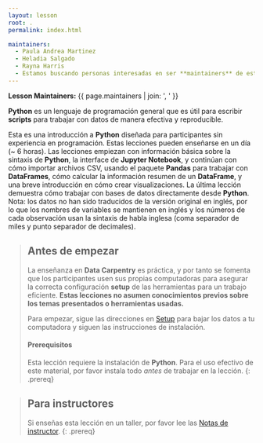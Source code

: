```yaml
---
layout: lesson
root: .
permalink: index.html

maintainers:
  - Paula Andrea Martinez
  - Heladia Salgado
  - Rayna Harris
  - Estamos buscando personas interesadas en ser **maintainers** de esta versión.
---
```


**Lesson Maintainers:** {{ page.maintainers | join: ', ' }}

**Python** es un lenguaje de programación general que es útil para escribir **scripts** para trabajar con datos de manera efectiva y reproducible.

Esta es una introducción a **Python** diseñada para participantes sin experiencia en programación. Estas lecciones pueden enseñarse en un día (~ 6 horas). Las lecciones empiezan con información básica sobre la sintaxis de **Python**, la interface de **Jupyter Notebook**, y continúan con cómo importar archivos CSV, usando el paquete **Pandas** para trabajar con **DataFrames**, cómo calcular la información resumen de un **DataFrame**, y una breve introducción en cómo crear visualizaciones. La última lección demuestra cómo trabajar con bases de datos directamente desde **Python**.
Nota: los datos no han sido traducidos de la versión original en inglés, por lo que los nombres de variables se mantienen en inglés y los números de cada observación usan la sintaxis de habla inglesa (coma separador de miles y punto separador de decimales).

> ## Antes de empezar
>
> La enseñanza en **Data Carpentry** es práctica, y por tanto se fomenta que los participantes usen sus propias computadoras para
> asegurar la correcta configuración **setup** de las herramientas para un trabajo eficiente.
> **Estas lecciones no asumen conocimientos previos sobre los temas presentados o herramientas usadas.**
>
> Para empezar, sigue las direcciones en [Setup](https://datacarpentry.org/python-ecology-lesson-es/setup.html)
> para bajar los datos a tu computadora y siguen las instrucciones de instalación.
>
> #### Prerequisitos
>
> Esta lección requiere la instalación de **Python**.
> Para el uso efectivo de este material, por favor instala todo
> *antes* de trabajar en la lección.
{: .prereq}

> ## Para instructores
> Si enseñas esta lección en un taller, por favor lee las
> [Notas de instructor](https://datacarpentry.org/python-ecology-lesson-es/guide/).
{: .prereq}

